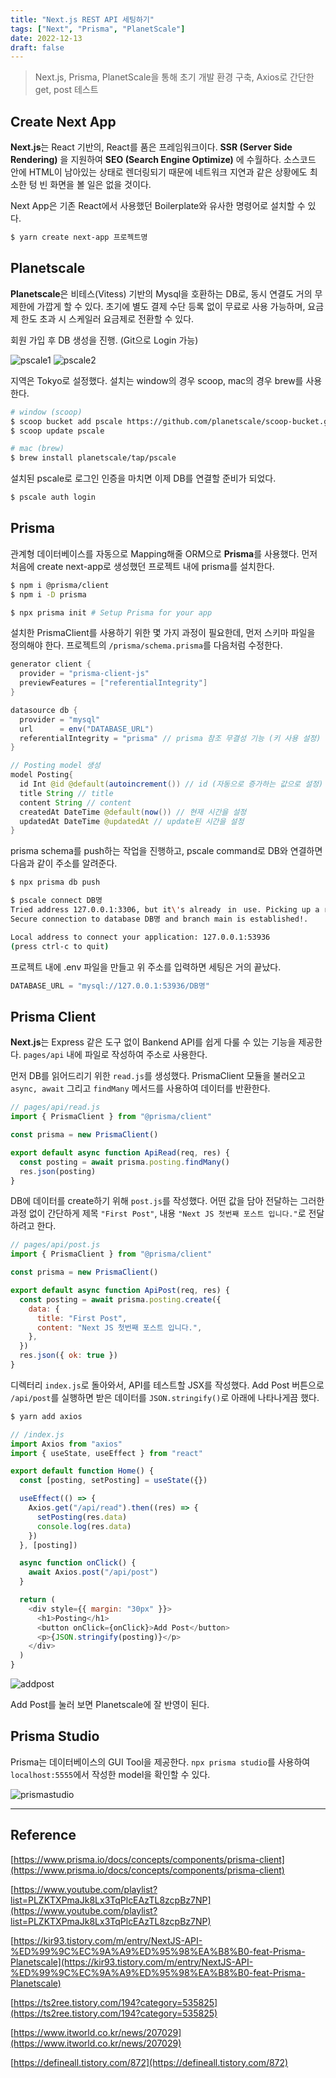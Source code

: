 ```yaml
---
title: "Next.js REST API 세팅하기"
tags: ["Next", "Prisma", "PlanetScale"]
date: 2022-12-13
draft: false
---
```


> Next.js, Prisma, PlanetScale을 통해 초기 개발 환경 구축, Axios로 간단한 get, post 테스트

## Create Next App

**Next.js**는 React 기반의, React를 품은 프레임워크이다. **SSR (Server Side Rendering)** 을 지원하여 **SEO (Search Engine Optimize)** 에 수월하다. 소스코드 안에 HTML이 남아있는 상태로 렌더링되기 때문에 네트워크 지연과 같은 상황에도 최소한 텅 빈 화면을 볼 일은 없을 것이다.

Next App은 기존 React에서 사용했던 Boilerplate와 유사한 명령어로 설치할 수 있다.

```bash
$ yarn create next-app 프로젝트명
```

## Planetscale

**Planetscale**은 비테스(Vitess) 기반의 Mysql을 호환하는 DB로, 동시 연결도 거의 무제한에 가깝게 할 수 있다. 초기에 별도 결제 수단 등록 없이 무료로 사용 가능하며, 요금제 한도 초과 시 스케일러 요금제로 전환할 수 있다.

회원 가입 후 DB 생성을 진행. (Git으로 Login 가능)

![pscale1](https://drive.google.com/uc?export=view&id=1KDp7o1DLVTOlA6VIBkwp1CA6ncTAGuNx)
![pscale2](https://drive.google.com/uc?export=view&id=1xSBEtwkamjvGf4w5AYnJAZ5YG1tXzCG6)

지역은 Tokyo로 설정했다. 설치는 window의 경우 scoop, mac의 경우 brew를 사용한다.

```bash
# window (scoop)
$ scoop bucket add pscale https://github.com/planetscale/scoop-bucket.git
$ scoop update pscale

# mac (brew)
$ brew install planetscale/tap/pscale
```

설치된 pscale로 로그인 인증을 마치면 이제 DB를 연결할 준비가 되었다.

```bash
$ pscale auth login
```

## Prisma

관계형 데이터베이스를 자동으로 Mapping해줄 ORM으로 **Prisma**를 사용했다. 먼저 처음에 create next-app로 생성했던 프로젝트 내에 prisma를 설치한다.

```bash
$ npm i @prisma/client
$ npm i -D prisma

$ npx prisma init # Setup Prisma for your app
```

설치한 PrismaClient를 사용하기 위한 몇 가지 과정이 필요한데, 먼저 스키마 파일을 정의해야 한다. 프로젝트의 `/prisma/schema.prisma`를 다음처럼 수정한다.

```java
generator client {
  provider = "prisma-client-js"
  previewFeatures = ["referentialIntegrity"]
}

datasource db {
  provider = "mysql"
  url      = env("DATABASE_URL")
  referentialIntegrity = "prisma" // prisma 참조 무결성 기능 (키 사용 설정)
}

// Posting model 생성
model Posting{
  id Int @id @default(autoincrement()) // id (자동으로 증가하는 값으로 설정)
  title String // title
  content String // content
  createdAt DateTime @default(now()) // 현재 시간을 설정
  updatedAt DateTime @updatedAt // update된 시간을 설정
}
```

prisma schema를 push하는 작업을 진행하고, pscale command로 DB와 연결하면 다음과 같이 주소를 알려준다.

```bash
$ npx prisma db push

$ pscale connect DB명
Tried address 127.0.0.1:3306, but it\'s alreadyㅤinㅤuse. Picking up a random port ...
Secure connection to database DB명 and branch main is established!.

Local address to connect your application: 127.0.0.1:53936
(press ctrl-c to quit)
```

프로젝트 내에 .env 파일을 만들고 위 주소를 입력하면 세팅은 거의 끝났다.

```javascript
DATABASE_URL = "mysql://127.0.0.1:53936/DB명"
```

## Prisma Client

**Next.js**는 Express 같은 도구 없이 Bankend API를 쉽게 다룰 수 있는 기능을 제공한다. `pages/api` 내에 파일로 작성하여 주소로 사용한다.

먼저 DB를 읽어드리기 위한 `read.js`를 생성했다. PrismaClient 모듈을 불러오고 `async, await` 그리고 `findMany` 메서드를 사용하여 데이터를 반환한다.

```javascript
// pages/api/read.js
import { PrismaClient } from "@prisma/client"

const prisma = new PrismaClient()

export default async function ApiRead(req, res) {
  const posting = await prisma.posting.findMany()
  res.json(posting)
}
```

DB에 데이터를 create하기 위해 `post.js`를 작성했다. 어떤 값을 담아 전달하는 그러한 과정 없이 간단하게 제목 `"First Post"`, 내용 `"Next JS 첫번째 포스트 입니다."`로 전달하려고 한다.

```javascript
// pages/api/post.js
import { PrismaClient } from "@prisma/client"

const prisma = new PrismaClient()

export default async function ApiPost(req, res) {
  const posting = await prisma.posting.create({
    data: {
      title: "First Post",
      content: "Next JS 첫번째 포스트 입니다.",
    },
  })
  res.json({ ok: true })
}
```

디렉터리 `index.js`로 돌아와서, API를 테스트할 JSX를 작성했다. Add Post 버튼으로 `/api/post`를 실행하면 받은 데이터를 `JSON.stringify()`로 아래에 나타나게끔 했다.

```bash
$ yarn add axios
```

```javascript
// /index.js
import Axios from "axios"
import { useState, useEffect } from "react"

export default function Home() {
  const [posting, setPosting] = useState({})

  useEffect(() => {
    Axios.get("/api/read").then((res) => {
      setPosting(res.data)
      console.log(res.data)
    })
  }, [posting])

  async function onClick() {
    await Axios.post("/api/post")
  }

  return (
    <div style={{ margin: "30px" }}>
      <h1>Posting</h1>
      <button onClick={onClick}>Add Post</button>
      <p>{JSON.stringify(posting)}</p>
    </div>
  )
}
```

![addpost](https://drive.google.com/uc?export=view&id=16Bh_9XiYCNM74wdKYOQfya12H5mB31Ak)

Add Post를 눌러 보면 Planetscale에 잘 반영이 된다.

## Prisma Studio

Prisma는 데이터베이스의 GUI Tool을 제공한다. `npx prisma studio`를 사용하여 `localhost:5555`에서 작성한 model을 확인할 수 있다.

![prismastudio](https://drive.google.com/uc?export=view&id=1fbSkhdHu1rBfRsksTxl12pfVtZ45a6JH)

---

## Reference

[https://www.prisma.io/docs/concepts/components/prisma-client](https://www.prisma.io/docs/concepts/components/prisma-client)

[https://www.youtube.com/playlist?list=PLZKTXPmaJk8Lx3TqPlcEAzTL8zcpBz7NP](https://www.youtube.com/playlist?list=PLZKTXPmaJk8Lx3TqPlcEAzTL8zcpBz7NP)

[https://kir93.tistory.com/m/entry/NextJS-API-%ED%99%9C%EC%9A%A9%ED%95%98%EA%B8%B0-feat-Prisma-Planetscale](https://kir93.tistory.com/m/entry/NextJS-API-%ED%99%9C%EC%9A%A9%ED%95%98%EA%B8%B0-feat-Prisma-Planetscale)

[https://ts2ree.tistory.com/194?category=535825](https://ts2ree.tistory.com/194?category=535825)

[https://www.itworld.co.kr/news/207029](https://www.itworld.co.kr/news/207029)

[https://defineall.tistory.com/872](https://defineall.tistory.com/872)

